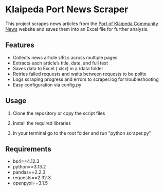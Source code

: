 # Klaipeda Port News Scraper

This project scrapes news articles from the [Port of Klaipeda Community News](https://portofklaipeda.lt/en/community/news) website and saves them into an Excel file for further analysis.

## Features

- Collects news article URLs across multiple pages
- Extracts each article’s title, date, and full text
- Saves data to Excel (.xlsx) in a /data folder
- Retries failed requests and waits between requests to be polite
- Logs scraping progress and errors to scraper.log for troubleshooting
- Easy configuration via config.py

## Usage

1. Clone the repository or copy the script files

2. Install the required libraries

3. In your terminal go to the root folder and run "python scraper.py"

## Requirements

- bs4==4.12.3
- python==3.13.2
- pandas==2.2.3
- requests==2.32.3
- openpyxl==3.1.5
